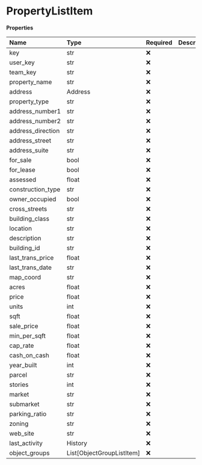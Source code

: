 # PropertyListItem

**Properties**

| Name              | Type                      | Required | Description |
| :---------------- | :------------------------ | :------- | :---------- |
| key               | str                       | ❌       |             |
| user_key          | str                       | ❌       |             |
| team_key          | str                       | ❌       |             |
| property_name     | str                       | ❌       |             |
| address           | Address                   | ❌       |             |
| property_type     | str                       | ❌       |             |
| address_number1   | str                       | ❌       |             |
| address_number2   | str                       | ❌       |             |
| address_direction | str                       | ❌       |             |
| address_street    | str                       | ❌       |             |
| address_suite     | str                       | ❌       |             |
| for_sale          | bool                      | ❌       |             |
| for_lease         | bool                      | ❌       |             |
| assessed          | float                     | ❌       |             |
| construction_type | str                       | ❌       |             |
| owner_occupied    | bool                      | ❌       |             |
| cross_streets     | str                       | ❌       |             |
| building_class    | str                       | ❌       |             |
| location          | str                       | ❌       |             |
| description       | str                       | ❌       |             |
| building_id       | str                       | ❌       |             |
| last_trans_price  | float                     | ❌       |             |
| last_trans_date   | str                       | ❌       |             |
| map_coord         | str                       | ❌       |             |
| acres             | float                     | ❌       |             |
| price             | float                     | ❌       |             |
| units             | int                       | ❌       |             |
| sqft              | float                     | ❌       |             |
| sale_price        | float                     | ❌       |             |
| min_per_sqft      | float                     | ❌       |             |
| cap_rate          | float                     | ❌       |             |
| cash_on_cash      | float                     | ❌       |             |
| year_built        | int                       | ❌       |             |
| parcel            | str                       | ❌       |             |
| stories           | int                       | ❌       |             |
| market            | str                       | ❌       |             |
| submarket         | str                       | ❌       |             |
| parking_ratio     | str                       | ❌       |             |
| zoning            | str                       | ❌       |             |
| web_site          | str                       | ❌       |             |
| last_activity     | History                   | ❌       |             |
| object_groups     | List[ObjectGroupListItem] | ❌       |             |

<!-- This file was generated by liblab | https://liblab.com/ -->
